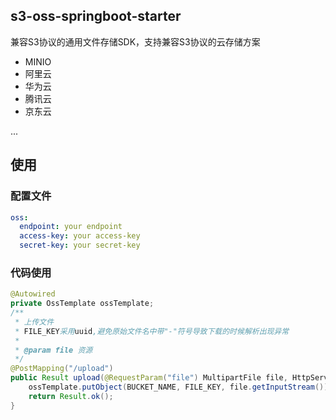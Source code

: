 ## s3-oss-springboot-starter
兼容S3协议的通用文件存储SDK，支持兼容S3协议的云存储方案

- MINIO
- 阿里云
- 华为云
- 腾讯云
- 京东云

...

## 使用

### 配置文件

```yaml
oss:
  endpoint: your endpoint
  access-key: your access-key
  secret-key: your secret-key
```

### 代码使用

```java
@Autowired
private OssTemplate ossTemplate;
/**
 * 上传文件
 * FILE_KEY采用uuid,避免原始文件名中带"-"符号导致下载的时候解析出现异常
 *
 * @param file 资源
 */
@PostMapping("/upload")
public Result upload(@RequestParam("file") MultipartFile file, HttpServletRequest request) {
    ossTemplate.putObject(BUCKET_NAME, FILE_KEY, file.getInputStream());
    return Result.ok();
}
```
